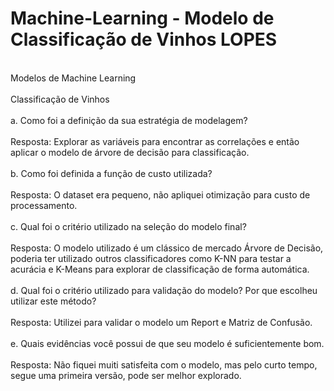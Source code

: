 # Machine-Learning - Modelo de Classificação de Vinhos LOPES
<br>Modelos de Machine Learning</br>
<br>Classificação de Vinhos</br>
<br>a. Como foi a definição da sua estratégia de modelagem? </br>
<br>Resposta: Explorar as variáveis para encontrar as correlações e então aplicar o modelo de árvore de decisão para classificação.</br>
<br>b. Como foi definida a função de custo utilizada?</br>
<br>Resposta: O dataset era pequeno, não apliquei otimização para custo de processamento.</br>
<br>c. Qual foi o critério utilizado na seleção do modelo final?</br>
<br>Resposta: O modelo utilizado é um clássico de mercado Árvore de Decisão, poderia ter utilizado outros classificadores como K-NN para testar a acurácia e K-Means para explorar de classificação de forma automática.</br>
<br>d. Qual foi o critério utilizado para validação do modelo? Por que escolheu utilizar este método?</br>
<br>Resposta: Utilizei para validar o modelo um Report e Matriz de Confusão.</br>
<br>e. Quais evidências você possui de que seu modelo é suficientemente bom.</br>
<br>Resposta: Não fiquei muiti satisfeita com o modelo, mas pelo curto tempo, segue uma primeira versão, pode ser melhor explorado.</br>
